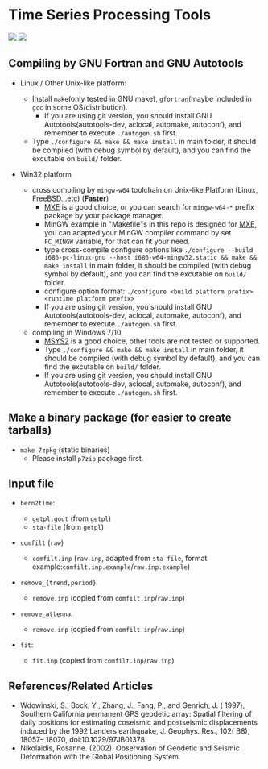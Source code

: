 # Time Series Processing Tools

![](https://travis-ci.org/holishing/timeseries_process.svg?branch=master)
![](https://i.imgur.com/JSbZLaM.png)

## Compiling by GNU Fortran and GNU Autotools

* Linux / Other Unix-like platform:
    - Install `make`(only tested in GNU make), `gfortran`(maybe included in `gcc` in some OS/distribution).
        + If you are using git version, you should install GNU Autotools(autotools-dev, aclocal, automake, autoconf), and remember to execute `./autogen.sh` first.
    - Type `./configure && make && make install` in main folder, it should be compiled (with debug symbol by default), and you can find the excutable on `build/` folder.

* Win32 platform
    - cross compiling by `mingw-w64` toolchain on Unix-like Platform (Linux, FreeBSD...etc) (**Faster**)
      + [MXE](https://mxe.cc) is a good choice, or you can search for `mingw-w64-*` prefix package by your package manager.
      + MinGW example in "Makefile"s in this repo is designed for [MXE](https://mxe.cc), you can adapted your MinGW compiler command by set `FC_MINGW` variable, for that can fit your need.
      + type cross-compile configure options like `./configure --build i686-pc-linux-gnu --host i686-w64-mingw32.static && make && make install` in main folder, it should be compiled (with debug symbol by default), and you can find the excutable on `build/` folder.
      + configure option format: `./configure <build platform prefix> <runtime platform prefix>`
      + If you are using git version, you should install GNU Autotools(autotools-dev, aclocal, automake, autoconf), and remember to execute `./autogen.sh` first.
    - compiling in Windows 7/10
      + [MSYS2](https://www.msys2.org) is a good choice, other tools are not tested or supported.
      + Type `./configure && make && make install` in main folder, it should be compiled (with debug symbol by default), and you can find the excutable on `build/` folder.
      + If you are using git version, you should install GNU Autotools(autotools-dev, aclocal, automake, autoconf), and remember to execute `./autogen.sh` first.

## Make a binary package (for easier to create tarballs)

* `make 7zpkg` (static binaries)
    - Please install `p7zip` package first.

## Input file

* `bern2time`:
    - `getpl.gout` (from `getpl`)
    - `sta-file` (from `getpl`)

* `comfilt` (`raw`)
    - `comfilt.inp` (`raw.inp`, adapted from `sta-file`, format example:`comfilt.inp.example`/`raw.inp.example`)

* `remove_{trend,period}`
    - `remove.inp` (copied from `comfilt.inp`/`raw.inp`)

* `remove_attenna`:
    - `remove.inp` (copied from `comfilt.inp`/`raw.inp`)

* `fit`:
    - `fit.inp` (copied from `comfilt.inp`/`raw.inp`)

## References/Related Articles

* Wdowinski, S., Bock, Y., Zhang, J., Fang, P., and Genrich, J. ( 1997), Southern California permanent GPS geodetic array: Spatial filtering of daily positions for estimating coseismic and postseismic displacements induced by the 1992 Landers earthquake, J. Geophys. Res., 102( B8), 18057– 18070, doi:10.1029/97JB01378.
* Nikolaidis, Rosanne. (2002). Observation of Geodetic and Seismic Deformation with the Global Positioning System.

